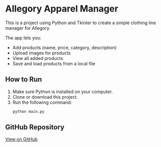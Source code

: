# Allegory Apparel Manager

This is a project using Python and Tkinter to create a simple clothing line manager for Allegory.

The app lets you:
- Add products (name, price, category, description)
- Upload images for products
- View all added products
- Save and load products from a local file

## How to Run

1. Make sure Python is installed on your computer.
2. Clone or download this project.
3. Run the following command:
   ```bash
   python main.py
   ``` 

## GitHub Repository  
[View on GitHub](https://github.com/djordan56/Allegory-Apparel-Manager/)
